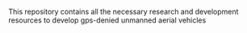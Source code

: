 This repository contains all the necessary research and development resources to develop gps-denied unmanned aerial vehicles 

